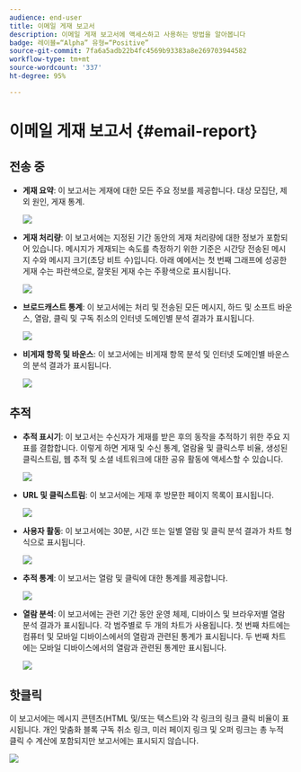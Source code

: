 ```yaml
---
audience: end-user
title: 이메일 게재 보고서
description: 이메일 게재 보고서에 액세스하고 사용하는 방법을 알아봅니다
badge: 레이블=“Alpha” 유형=“Positive”
source-git-commit: 7fa6a5adb22b4fc4569b93383a8e269703944582
workflow-type: tm+mt
source-wordcount: '337'
ht-degree: 95%

---
```


# 이메일 게재 보고서 {#email-report}

## 전송 중

* **게재 요약**: 이 보고서는 게재에 대한 모든 주요 정보를 제공합니다. 대상 모집단, 제외 원인, 게재 통계.

   ![](assets/reporting3.png)

* **게재 처리량**: 이 보고서에는 지정된 기간 동안의 게재 처리량에 대한 정보가 포함되어 있습니다. 메시지가 게재되는 속도를 측정하기 위한 기준은 시간당 전송된 메시지 수와 메시지 크기(초당 비트 수)입니다. 아래 예에서는 첫 번째 그래프에 성공한 게재 수는 파란색으로, 잘못된 게재 수는 주황색으로 표시됩니다.

   ![](assets/reporting3bis.png)

* **브로드캐스트 통계**: 이 보고서에는 처리 및 전송된 모든 메시지, 하드 및 소프트 바운스, 열람, 클릭 및 구독 취소의 인터넷 도메인별 분석 결과가 표시됩니다.

   ![](assets/reporting4.png)

* **비게재 항목 및 바운스**: 이 보고서에는 비게재 항목 분석 및 인터넷 도메인별 바운스의 분석 결과가 표시됩니다.

   ![](assets/reporting5.png)

## 추적

* **추적 표시기**: 이 보고서는 수신자가 게재를 받은 후의 동작을 추적하기 위한 주요 지표를 결합합니다. 이렇게 하면 게재 및 수신 통계, 열람율 및 클릭스루 비율, 생성된 클릭스트림, 웹 추적 및 소셜 네트워크에 대한 공유 활동에 액세스할 수 있습니다.

   ![](assets/reporting6.png)

* **URL 및 클릭스트림**: 이 보고서에는 게재 후 방문한 페이지 목록이 표시됩니다.

   ![](assets/reporting7.png)

* **사용자 활동**: 이 보고서에는 30분, 시간 또는 일별 열람 및 클릭 분석 결과가 차트 형식으로 표시됩니다.

   ![](assets/reporting8.png)

* **추적 통계**: 이 보고서는 열람 및 클릭에 대한 통계를 제공합니다.

   ![](assets/reporting9.png)

* **열람 분석**: 이 보고서에는 관련 기간 동안 운영 체제, 디바이스 및 브라우저별 열람 분석 결과가 표시됩니다. 각 범주별로 두 개의 차트가 사용됩니다. 첫 번째 차트에는 컴퓨터 및 모바일 디바이스에서의 열람과 관련된 통계가 표시됩니다. 두 번째 차트에는 모바일 디바이스에서의 열람과 관련된 통계만 표시됩니다.

   ![](assets/reporting10.png)

## 핫클릭

이 보고서에는 메시지 콘텐츠(HTML 및/또는 텍스트)와 각 링크의 링크 클릭 비율이 표시됩니다. 개인 맞춤화 블록 구독 취소 링크, 미러 페이지 링크 및 오퍼 링크는 총 누적 클릭 수 계산에 포함되지만 보고서에는 표시되지 않습니다.

![](assets/reporting11.png)
